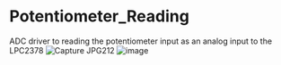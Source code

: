# Potentiometer_Reading
ADC driver to reading the potentiometer input as an analog input to the LPC2378
![Capture JPG212](https://github.com/SRIKARREDDY-dotorg/Potentiometer_Reading/assets/59635392/103f795f-f0fc-4dba-b478-b3826a8c282c)
![image](https://github.com/SRIKARREDDY-dotorg/Potentiometer_Reading/assets/59635392/86709844-5229-4996-a508-17bc9fcf1252)
